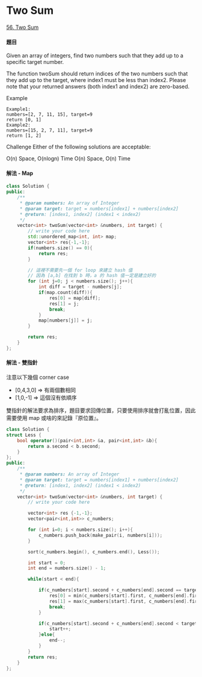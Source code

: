 # Two Sum

[56. Two Sum](https://www.lintcode.com/problem/two-sum/?_from=ladder&&fromId=15)

#### 題目

Given an array of integers, find two numbers such that they add up to a specific target number.

The function twoSum should return indices of the two numbers such that they add up to the target, where index1 must be less than index2. Please note that your returned answers \(both index1 and index2\) are zero-based.

Example

```text
Example1:
numbers=[2, 7, 11, 15], target=9
return [0, 1]
Example2:
numbers=[15, 2, 7, 11], target=9
return [1, 2]
```

Challenge Either of the following solutions are acceptable:

O\(n\) Space, O\(nlogn\) Time O\(n\) Space, O\(n\) Time

#### 解法 - Map

```cpp
class Solution {
public:
    /**
     * @param numbers: An array of Integer
     * @param target: target = numbers[index1] + numbers[index2]
     * @return: [index1, index2] (index1 < index2)
     */
    vector<int> twoSum(vector<int> &numbers, int target) {
        // write your code here
        std::unordered_map<int, int> map;
        vector<int> res{-1,-1};
        if(numbers.size() == 0){
            return res;
        }

        // 這裡不需要先一個 for loop 來建立 hash 值
        // 因為 [a,b] 在找到 b 時，a 的 hash 值一定是建立好的
        for (int j=0; j < numbers.size(); j++){
            int diff = target - numbers[j];
            if(map.count(diff)){
                res[0] = map[diff];
                res[1] = j;
                break;
            }
            map[numbers[j]] = j;
        }

        return res;
    }
};
```

#### 解法 - 雙指針

注意以下幾個 corner case

* \[0,4,3,0\] =&gt; 有兩個數相同
* \[1,0,-1\] =&gt; 這個沒有依順序

雙指針的解法要求為排序，題目要求回傳位置，只要使用排序就會打亂位置，因此需要使用 map 或啥的來記錄『原位置』。

```cpp
class Solution {
struct Less {
    bool operator()(pair<int,int> &a, pair<int,int> &b){
        return a.second < b.second;
    }
};
public:
    /**
     * @param numbers: An array of Integer
     * @param target: target = numbers[index1] + numbers[index2]
     * @return: [index1, index2] (index1 < index2)
     */
    vector<int> twoSum(vector<int> &numbers, int target) {
        // write your code here

        vector<int> res {-1,-1};
        vector<pair<int,int>> c_numbers;

        for (int i=0; i < numbers.size(); i++){
            c_numbers.push_back(make_pair(i, numbers[i]));
        }

        sort(c_numbers.begin(), c_numbers.end(), Less());

        int start = 0;
        int end = numbers.size() - 1;

        while(start < end){

            if(c_numbers[start].second + c_numbers[end].second == target){
                res[0] = min(c_numbers[start].first, c_numbers[end].first);
                res[1] = max(c_numbers[start].first, c_numbers[end].first);
                break;
            }

            if(c_numbers[start].second + c_numbers[end].second < target){
                start++;
            }else{
                end--;
            }
        }
        return res;
    }
};
```

